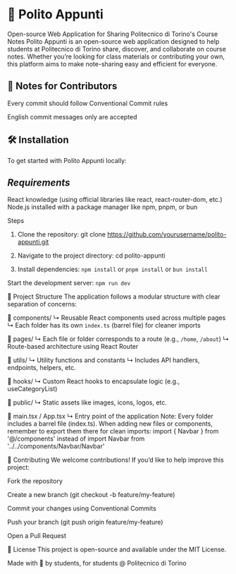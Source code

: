 # 📘 Polito Appunti
Open-source Web Application for Sharing Politecnico di Torino's Course Notes
Polito Appunti is an open-source web application designed to help students at Politecnico di Torino share, discover, and collaborate on course notes. Whether you’re looking for class materials or contributing your own, this platform aims to make note-sharing easy and efficient for everyone.

## 📝 Notes for Contributors
Every commit should follow Conventional Commit rules

English commit messages only are accepted

## 🛠️ Installation
To get started with Polito Appunti locally:

## *Requirements*
React knowledge (using official libraries like react, react-router-dom, etc.)
Node.js installed with a package manager like npm, pnpm, or bun

Steps

1. Clone the repository:
git clone https://github.com/yourusername/polito-appunti.git

2. Navigate to the project directory:
cd polito-appunti

3. Install dependencies:
```npm install```
or
```pnpm install```
or
```bun install```

Start the development server:
```npm run dev```

🧱 Project Structure
The application follows a modular structure with clear separation of concerns:

📁 components/
    ↳ Reusable React components used across multiple pages
    ↳ Each folder has its own `index.ts` (barrel file) for cleaner imports

📁 pages/
    ↳ Each file or folder corresponds to a route (e.g., `/home`, `/about`)
    ↳ Route-based architecture using React Router

📁 utils/
    ↳ Utility functions and constants
    ↳ Includes API handlers, endpoints, helpers, etc.

📁 hooks/
    ↳ Custom React hooks to encapsulate logic (e.g., useCategoryList)

📁 public/
    ↳ Static assets like images, icons, logos, etc.

📄 main.tsx / App.tsx
    ↳ Entry point of the application
Note: Every folder includes a barrel file (index.ts).
When adding new files or components, remember to export them there for clean imports: import { Navbar } from '@/components' instead of import Navbar from '../../components/Navbar/Navbar'

🤝 Contributing
We welcome contributions! If you’d like to help improve this project:

Fork the repository

Create a new branch (git checkout -b feature/my-feature)

Commit your changes using Conventional Commits

Push your branch (git push origin feature/my-feature)

Open a Pull Request

📄 License
This project is open-source and available under the MIT License.

Made with 💙 by students, for students @ Politecnico di Torino
